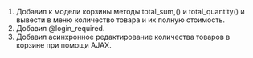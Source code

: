 1. Добавил к модели корзины методы total_sum,() и total_quantity() и вывести в меню количество товара и их полную стоимость.
2. Добавил @login_required.
3. Добавил асинхронное редактирование количества товаров в корзине при помощи AJAX.